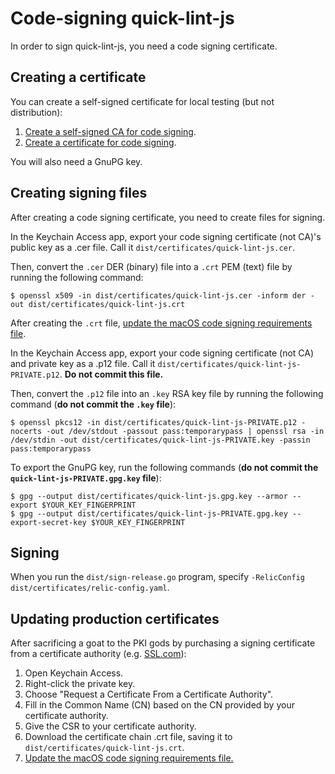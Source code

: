 # Code-signing quick-lint-js

In order to sign quick-lint-js, you need a code signing certificate.

## Creating a certificate

You can create a self-signed certificate for local testing (but not
distribution):

1. [Create a self-signed CA for code signing][macos-create-ca].
2. [Create a certificate for code signing][macos-create-cert].

You will also need a GnuPG key.

## Creating signing files

After creating a code signing certificate, you need to create files for signing.

In the Keychain Access app, export your code signing certificate (not CA)'s
public key as a .cer file. Call it `dist/certificates/quick-lint-js.cer`.

Then, convert the `.cer` DER (binary) file into a `.crt` PEM (text) file by
running the following command:

    $ openssl x509 -in dist/certificates/quick-lint-js.cer -inform der -out dist/certificates/quick-lint-js.crt

After creating the `.crt` file, [update the macOS code signing requirements
file][apple-csreq].

In the Keychain Access app, export your code signing certificate (not CA) and
private key as a .p12 file. Call it
`dist/certificates/quick-lint-js-PRIVATE.p12`. **Do not commit this file.**

Then, convert the `.p12` file into an `.key` RSA key file by running the
following command (**do not commit the `.key` file**):

    $ openssl pkcs12 -in dist/certificates/quick-lint-js-PRIVATE.p12 -nocerts -out /dev/stdout -passout pass:temporarypass | openssl rsa -in /dev/stdin -out dist/certificates/quick-lint-js-PRIVATE.key -passin pass:temporarypass

To export the GnuPG key, run the following commands (**do not commit the
`quick-lint-js-PRIVATE.gpg.key` file**):

    $ gpg --output dist/certificates/quick-lint-js.gpg.key --armor --export $YOUR_KEY_FINGERPRINT
    $ gpg --output dist/certificates/quick-lint-js-PRIVATE.gpg.key --export-secret-key $YOUR_KEY_FINGERPRINT

## Signing

When you run the `dist/sign-release.go` program, specify
`-RelicConfig dist/certificates/relic-config.yaml`.

## Updating production certificates

After sacrificing a goat to the PKI gods by purchasing a signing certificate
from a certificate authority (e.g. [SSL.com][]):

1. Open Keychain Access.
2. Right-click the private key.
3. Choose "Request a Certificate From a Certificate Authority".
4. Fill in the Common Name (CN) based on the CN provided by your certificate
   authority.
5. Give the CSR to your certificate authority.
6. Download the certificate chain .crt file, saving it to
   `dist/certificates/quick-lint-js.crt`.
7. [Update the macOS code signing requirements file.][apple-csreq]

[SSL.com]: https://www.ssl.com/
[macos-create-ca]: https://www.simplified.guide/macos/keychain-ca-code-signing-create
[macos-create-cert]: https://www.simplified.guide/macos/keychain-cert-code-signing-create
[apple-csreq]: apple/README.md
